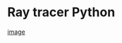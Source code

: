 # Ray tracer Python
[image](https://github.com/Arthurs101/RayTRacerGraficas/blob/proyecto2-ray-trace/temple_skull_2.jpg)
